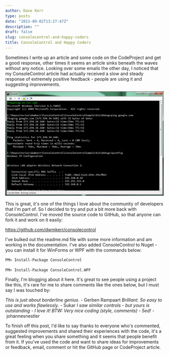 ```yaml
---
author: Dave Kerr
type: posts
date: "2013-09-02T13:27:47Z"
description: ""
draft: false
slug: consolecontrol-and-happy-coders
title: ConsoleControl and Happy Coders
---
```



Sometimes I write up an article and some code on the CodeProject and get a good response, other times it seems an article sinks beneath the waves without any notice. Looking over some emails the other day, I noticed that my ConsoleControl article had actually received a slow and steady response of extremely positive feedback - people are using it and suggesting improvements.

<a href="http://www.dwmkerr.com/wp-content/uploads/2013/09/screenshot.png"><img src="images/screenshot.png" alt="screenshot" width="600" /></a>

This is great, it's one of the things I love about the community of developers that I'm part of. So I decided to try and put a bit more back with ConsoleControl. I've moved the source code to GitHub, so that anyone can fork it and work on it easily:

<a title="ConsoleControl on GitHub" href="https://github.com/dwmkerr/consolecontrol" target="_blank">https://github.com/dwmkerr/consolecontrol</a>

I've bulked out the readme.md file with some more information and am working in the documentation. I've also added ConsoleControl to Nuget - you can install it for WinForms or WPF with the commands below:
<pre><code>PM&gt; Install-Package ConsoleControl
</code>
<code>PM&gt; Install-Package ConsoleControl.WPF
</code></pre>
Finally, I'm blogging about it here. It's great to see people using a project like this, it's rare for me to share comments like the ones below, but I must say I was touched by:

<em>This is just about borderline genius. - </em>Gerben Rampaart
<em>Brilliant. So easy to use and works flawlessly. </em>- Sukar
<em>I saw similar controls - but yours is outstanding - I love it! BTW: Very nice coding (style, comments) - 5ed! - </em>johannesnestler

To finish off this post, I'd like to say thanks to everyone who's commented, suggested improvements and shared their experiences with the code, it's a great feeling when you share something and it seems that people benefit from it. If you've used the code and want to share ideas for improvements or feedback, email, comment or hit the GitHub page or CodeProject article.


